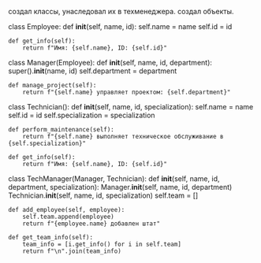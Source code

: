 создал классы, унаследовал их в техменеджера. создал объекты.

class Employee:
    def __init__(self, name, id):
        self.name = name
        self.id = id

    def get_info(self):
        return f"Имя: {self.name}, ID: {self.id}"


class Manager(Employee):
    def __init__(self, name, id, department):
        super().__init__(name, id)
        self.department = department

    def manage_project(self):
        return f"{self.name} управляет проектом: {self.department}"


class Technician():
    def __init__(self, name, id, specialization):
        self.name = name
        self.id = id
        self.specialization = specialization

    def perform_maintenance(self):
        return f"{self.name} выполняет техническое обслуживание в {self.specialization}"

    def get_info(self):
        return f"Имя: {self.name}, ID: {self.id}"


class TechManager(Manager, Technician):
    def __init__(self, name, id, department, specialization):
        Manager.__init__(self, name, id, department)
        Technician.__init__(self, name, id, specialization)
        self.team = []

    def add_employee(self, employee):
        self.team.append(employee)
        return f"{employee.name} добавлен штат"

    def get_team_info(self):
        team_info = [i.get_info() for i in self.team]
        return f"\n".join(team_info)
